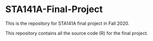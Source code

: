 # STA141A-Final-Project
This is the repository for STA141A final project in Fall 2020.

This repository contains all the source code (R) for the final project.
